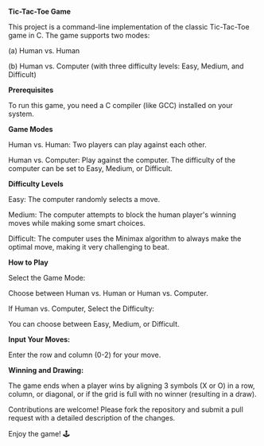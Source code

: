 **Tic-Tac-Toe Game**

This project is a command-line implementation of the classic Tic-Tac-Toe game in C. The game supports two modes:

(a) Human vs. Human

(b) Human vs. Computer (with three difficulty levels: Easy, Medium, and Difficult)

**Prerequisites**

To run this game, you need a C compiler (like GCC) installed on your system.

**Game Modes**

Human vs. Human: Two players can play against each other.

Human vs. Computer: Play against the computer. The difficulty of the computer can be set to Easy, Medium, or Difficult.


**Difficulty Levels**

Easy: The computer randomly selects a move.

Medium: The computer attempts to block the human player's winning moves while making some smart choices.

Difficult: The computer uses the Minimax algorithm to always make the optimal move, making it very challenging to beat.


**How to Play**

Select the Game Mode:


Choose between Human vs. Human or Human vs. Computer.

If Human vs. Computer, Select the Difficulty:


You can choose between Easy, Medium, or Difficult.


**Input Your Moves:**

Enter the row and column (0-2) for your move.


**Winning and Drawing:**

The game ends when a player wins by aligning 3 symbols (X or O) in a row, column, or diagonal, or if the grid is full with no winner (resulting in a draw).


Contributions are welcome! Please fork the repository and submit a pull request with a detailed description of the changes.


Enjoy the game! 🕹️
